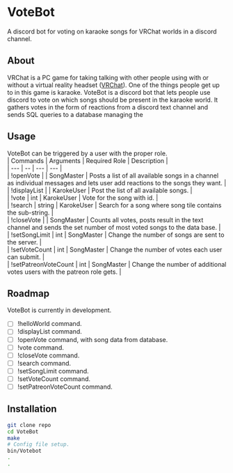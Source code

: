 # VoteBot 
A discord bot for voting on karaoke songs for VRChat worlds in a discord channel.

## About
VRChat is a PC game for taking talking with other people using with or without a virtual reality headset ([VRChat](https://www.vrchat.com/)). One of the things people get up to in this game is karaoke.
VoteBot is a discord bot that lets people use discord to vote on which songs should be present in the karaoke world. It gathers votes in the form of reactions from a discord text channel and sends SQL queries to a database managing the 

## Usage
VoteBot can be triggered by a user with the proper role.      
| Commands | Arguments | Required Role | Description |  
| --- | --  | --- | --- |  
| !openVote | | SongMaster | Posts a list of all available songs in a channel as individual messages and lets user add reactions to the songs they want. |  
| !displayList | | KarokeUser | Post the list of all available songs. |  
| !vote | int | KarokeUser | Vote for the song with id. |  
| !search | string | KarokeUser | Search for a song where song tile contains the sub-string. |  
| !closeVote | | SongMaster | Counts all votes, posts result in the text channel and sends the set number of most voted songs to the data base. |  
| !setSongLimit | int | SongMaster | Change the number of songs are sent to the server. |  
| !setVoteCount | int | SongMaster | Change the number of votes each user can submit. |  
| !setPatreonVoteCount | int | SongMaster | Change the number of additional votes users with the patreon role gets. |  

## Roadmap
VoteBot is currently in development.
- [ ] !helloWorld command.
- [ ] !displayList command.
- [ ] !openVote command, with song data from database.
- [ ] !vote command.
- [ ] !closeVote command.
- [ ] !search command.
- [ ] !setSongLimit command. 
- [ ] !setVoteCount command.
- [ ] !setPatreonVoteCount command.

## Installation
``` bash
git clone repo
cd VoteBot
make
# Config file setup.
bin/Votebot
.
.
```